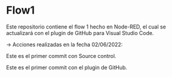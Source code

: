 # Flow1
Este repositorio contiene el flow 1 hecho en Node-RED, el cual se actualizará con el plugin de GitHub para Visual Studio Code.


-> Acciones realizadas en la fecha 02/06/2022:

Este es el primer commit con Source control.

Este es el primer commit con el plugin de GitHub.
